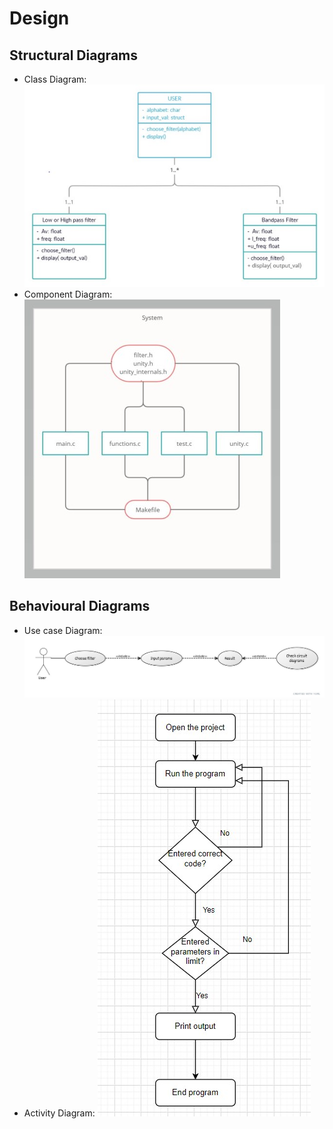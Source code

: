 
# Design

## Structural Diagrams

* Class Diagram:
![Class Diagram](https://github.com/PramodhMahadeshKM/MiniProject_LTTS/blob/master/5_ImagesAndVideos/uml_diagrams/Class%20Diagram.jpg)
* Component Diagram:
![Component Diagram](https://github.com/PramodhMahadeshKM/MiniProject_LTTS/blob/master/5_ImagesAndVideos/uml_diagrams/Components%20diagram.jpg)

## Behavioural Diagrams

* Use case Diagram:
![Use case diagram](https://github.com/PramodhMahadeshKM/MiniProject_LTTS/blob/master/5_ImagesAndVideos/uml_diagrams/Use%20case.jpg)
* Activity Diagram:
![Activity Diagram](https://github.com/PramodhMahadeshKM/MiniProject_LTTS/blob/master/5_ImagesAndVideos/uml_diagrams/Activity%20diagram.jpg)